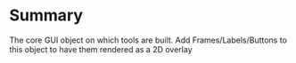 # Summary
The core GUI object on which tools are built.  Add Frames/Labels/Buttons to this object to have them rendered as a 2D overlay